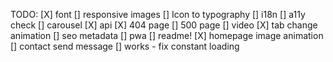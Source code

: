 TODO:
[X] font
[] responsive images
[] Icon to typography
[] i18n
[] a11y check
[] carousel
[X] api
[X] 404 page
[] 500 page
[] video
[X] tab change animation
[] seo metadata
[] pwa
[] readme!
[X] homepage image animation
[] contact send message
[] works - fix constant loading